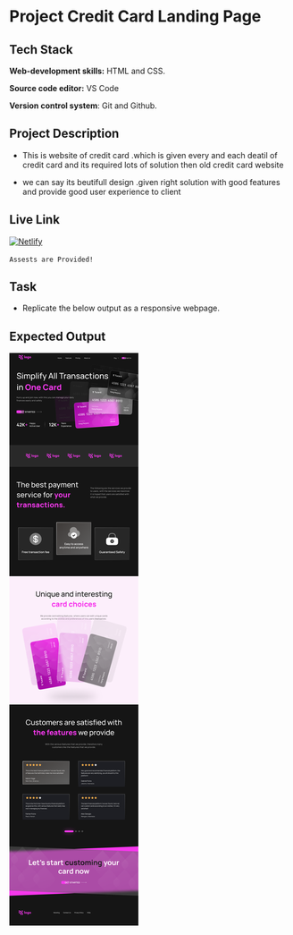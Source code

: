 # Project Credit Card Landing Page

## Tech Stack

**Web-development skills:** HTML and CSS.

**Source code editor:** VS Code

**Version control system**: Git and Github.

## Project Description

- This is website of credit card .which is given every and each deatil of credit card and its required lots of solution then old credit card website

- we can say its beutifull design .given right solution with good features and provide good user experience to client

## Live Link
 [![Netlify](https://img.shields.io/badge/netlify-%23000000.svg?style=for-the-badge&logo=netlify&logoColor=#00C7B7)](https://credit-card-landing-dj.netlify.app)
 
`Assests are Provided!`

## Task
- Replicate the below output as a responsive webpage.

## Expected Output

![Project 1](./Credit%20card%20landing%20page.png)
